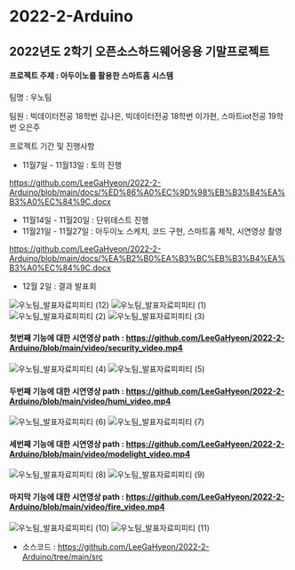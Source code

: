 # 2022-2-Arduino

## 2022년도 2학기 오픈소스하드웨어응용 기말프로젝트

#### 프로젝트 주제 : 아두이노를 활용한 스마트홈 시스템

팀명 : 우노팀 

팀원 : 빅데이터전공 18학번 김나은, 빅데이터전공 18학번 이가현, 스마트iot전공 19학번 오은주 

프로젝트 기간 및 진행사항 
- 11월7일 - 11월13일 : 토의 진행

https://github.com/LeeGaHyeon/2022-2-Arduino/blob/main/docs/%ED%86%A0%EC%9D%98%EB%B3%B4%EA%B3%A0%EC%84%9C.docx
- 11월14일 - 11월20일 : 단위테스트 진행 
- 11월21일 - 11월27일 : 아두이노 스케치, 코드 구현, 스마트홈 제작, 시연영상 촬영

https://github.com/LeeGaHyeon/2022-2-Arduino/blob/main/docs/%EA%B2%B0%EA%B3%BC%EB%B3%B4%EA%B3%A0%EC%84%9C.docx

- 12월 2일 : 결과 발표회 


![우노팀_발표자료피피티 (12)](https://user-images.githubusercontent.com/50908451/205242861-0ddc3faf-0103-423a-98e4-371f4196529b.png)
![우노팀_발표자료피피티 (1)](https://user-images.githubusercontent.com/50908451/205243042-a4c93ca5-750b-4c2e-bb24-596c856166d4.png)
![우노팀_발표자료피피티 (2)](https://user-images.githubusercontent.com/50908451/205243050-d325ac14-f885-44df-8f02-366397ca38f5.png)
![우노팀_발표자료피피티 (3)](https://user-images.githubusercontent.com/50908451/205243055-4e9720b1-faed-47ce-96bd-7db00b16ac98.png)

#### 첫번째 기능에 대한 시연영상 path : https://github.com/LeeGaHyeon/2022-2-Arduino/blob/main/video/security_video.mp4

![우노팀_발표자료피피티 (4)](https://user-images.githubusercontent.com/50908451/205243061-8dc51106-5451-427c-8959-a211f8c2d144.png)
![우노팀_발표자료피피티 (5)](https://user-images.githubusercontent.com/50908451/205243068-906ae331-3491-4e13-9e7a-4e892ebea9da.png)

#### 두번째 기능에 대한 시연영상 path : https://github.com/LeeGaHyeon/2022-2-Arduino/blob/main/video/humi_video.mp4

![우노팀_발표자료피피티 (6)](https://user-images.githubusercontent.com/50908451/205243104-808f4ae3-6d7b-4217-8e8e-dea33b571e13.png)
![우노팀_발표자료피피티 (7)](https://user-images.githubusercontent.com/50908451/205243115-34647c2c-de69-4321-b86d-887d0d3c8b7a.png)

#### 세번째 기능에 대한 시연영상 path : https://github.com/LeeGaHyeon/2022-2-Arduino/blob/main/video/modelight_video.mp4

![우노팀_발표자료피피티 (8)](https://user-images.githubusercontent.com/50908451/205243131-0274523e-e841-41bc-8448-55aca4482aa4.png)
![우노팀_발표자료피피티 (9)](https://user-images.githubusercontent.com/50908451/205243140-931aba3c-41ab-45f3-906c-e6f64fe8c431.png)

#### 마지막 기능에 대한 시연영상 path : https://github.com/LeeGaHyeon/2022-2-Arduino/blob/main/video/fire_video.mp4

![우노팀_발표자료피피티 (10)](https://user-images.githubusercontent.com/50908451/205243149-6cdb0e15-e052-45b9-b2a9-9d06cedc3ad4.png)
![우노팀_발표자료피피티 (11)](https://user-images.githubusercontent.com/50908451/205243159-73cdbf6b-6c97-4f4b-815c-dd5c8fbba6f0.png)

- 소스코드 : https://github.com/LeeGaHyeon/2022-2-Arduino/tree/main/src

